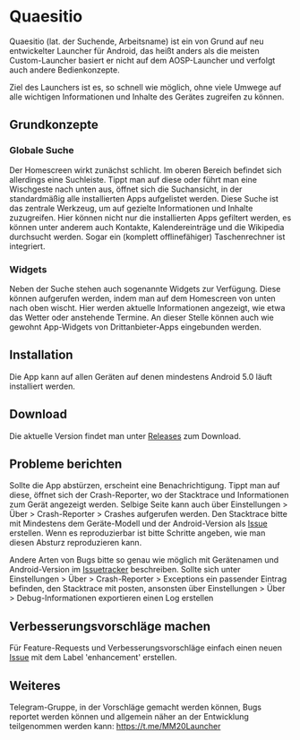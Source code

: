 # Quaesitio

Quaesitio (lat. der Suchende, Arbeitsname) ist ein von Grund auf neu entwickelter Launcher für Android, das heißt anders als die meisten Custom-Launcher basiert er nicht auf dem AOSP-Launcher und verfolgt auch andere Bedienkonzepte.

Ziel des Launchers ist es, so schnell wie möglich, ohne viele Umwege auf alle wichtigen Informationen und Inhalte des Gerätes zugreifen zu können.

## Grundkonzepte

### Globale Suche

Der Homescreen wirkt zunächst schlicht. Im oberen Bereich befindet sich allerdings eine Suchleiste. Tippt man auf diese oder führt man eine Wischgeste nach unten aus, öffnet sich die Suchansicht, in der standardmäßig alle installierten Apps aufgelistet werden. Diese Suche ist das zentrale Werkzeug, um auf gezielte Informationen und Inhalte zuzugreifen. Hier können nicht nur die  installierten Apps gefiltert werden, es können unter anderem auch Kontakte, Kalendereinträge und die Wikipedia durchsucht werden. Sogar ein (komplett offlinefähiger) Taschenrechner ist integriert.

### Widgets

Neben der Suche stehen auch sogenannte Widgets zur Verfügung. Diese können aufgerufen werden, indem man auf dem Homescreen von unten nach oben wischt. Hier werden aktuelle Informationen angezeigt, wie etwa das Wetter oder anstehende Termine. An dieser Stelle können auch wie gewohnt App-Widgets von Drittanbieter-Apps eingebunden werden.

## Installation

Die App kann auf allen Geräten auf denen mindestens Android 5.0 läuft installiert werden.

## Download

Die aktuelle Version findet man unter [Releases](https://github.com/MM2-0/Quaesitio/releases) zum Download.

## Probleme berichten

Sollte die App abstürzen, erscheint eine Benachrichtigung. Tippt man auf diese, öffnet sich der Crash-Reporter, wo der Stacktrace und Informationen zum Gerät angezeigt werden. Selbige Seite kann auch über Einstellungen > Über > Crash-Reporter >  Crashes aufgerufen werden. Den Stacktrace bitte mit Mindestens dem Geräte-Modell und der Android-Version als [Issue](https://github.com/MM2-0/Quaesitio/issues) erstellen. Wenn es reproduzierbar ist bitte Schritte angeben, wie man diesen Absturz reproduzieren kann.

Andere Arten von Bugs bitte so genau wie möglich mit Gerätenamen und Android-Version im [Issuetracker](https://github.com/MM2-0/Quaesitio/issues) beschreiben. Sollte sich unter Einstellungen > Über > Crash-Reporter > Exceptions ein passender Eintrag befinden, den Stacktrace mit posten, ansonsten über Einstellungen > Über > Debug-Informationen exportieren einen Log erstellen

## Verbesserungsvorschläge machen

Für Feature-Requests und Verbesserungsvorschläge einfach einen neuen [Issue](https://github.com/MM2-0/Quaesitio/issues) mit dem Label 'enhancement' erstellen.

## Weiteres

Telegram-Gruppe, in der Vorschläge gemacht werden können, Bugs reportet werden können und allgemein näher an der Entwicklung teilgenommen werden kann: https://t.me/MM20Launcher
